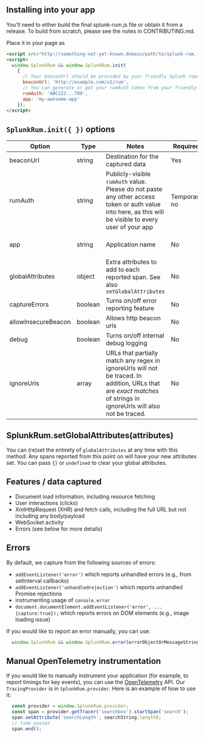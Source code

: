 ## Installing into your app
You'll need to either build the final splunk-rum.js file or obtain it from a release.
To build from scratch, please see the notes in CONTRIBUTING.md.

Place it in your page as
```html
<script src="http://something-not-yet-known.domain/path/to/splunk-rum.js"></script>
<script>
  window.SplunkRum && window.SplunkRum.init(
    {
      // Your beaconUrl should be provided by your friendly Splunk representative
      beaconUrl: 'http://example.com/v1/rum',
      // You can generate or get your rumAuth token from your friendly Splunk representative
      rumAuth: 'ABC123...789',
      app: 'my-awesome-app'
    });
</script>
```

## `SplunkRum.init({ })` options
| Option | Type | Notes | Required? | Default |
|--------|------|-------|-----------|---------|
| beaconUrl | string | Destination for the captured data | Yes | (No default) |
| rumAuth | string | Publicly-visible `rumAuth` value.  Please do not paste any other access token or auth value into here, as this will be visible to every user of your app | Temporarily no | (No default) |
| app | string | Application name | No | 'unknown-browser-app' |
| globalAttributes | object | Extra attributes to add to each reported span.  See also `setGlobalAttributes` | No | {} |
| captureErrors | boolean | Turns on/off error reporting feature | No | true |
| allowInsecureBeacon | boolean | Allows http beacon urls | No | false |
| debug | boolean | Turns on/off internal debug logging | No | false |
| ignoreUrls | array | URLs that partially match any regex in ignoreUrls will not be traced. In addition, URLs that are _exact matches_ of strings in ignoreUrls will also not be traced. | No | (No default) |


## SplunkRum.setGlobalAttributes(attributes)
You can (re)set the entirety of `globalAttributes` at any time with this method.  Any spans reported from
this point on will have your new attributes set.  You can pass `{}` or `undefined` to clear your global attributes.

## Features / data captured

- Document load information, including resource fetching
- User interactions (clicks)
- XmlHttpRequest (XHR) and fetch calls, including the full URL but not including any body/payload
- WebSocket activity
- Errors (see below for more details)

## Errors

By default, we capture from the following sources of errors:

- `addEventListener('error')` which reports unhandled errors (e.g., from setInterval callbacks)
- `addEventListener('unhandledrejection')` which reports unhandled Promise rejections
- instrumenting usage of `console.error`
- `document.documentElement.addEventListener('error', ... {capture:true});` which reports errors on DOM elements (e.g., image loading issue)

If you would like to report an error manually, you can use:
```javascript
  window.SplunkRum && window.SplunkRum.error(errorObjectOrMessageString);
```

## Manual OpenTelemetry instrumentation

If you would like to manually instrument your application (for example, to report timings for key events),
 you can use the [OpenTelemetry](https://github.com/open-telemetry/opentelemetry-js/tree/master/packages/opentelemetry-tracing) 
API.  Our `TracingProvider` is in `SplunkRum.provider`.  Here is an example of how to use it:
```javascript
  const provider = window.SplunkRum.provider;
  const span = provider.getTracer('searchbox').startSpan('search');
  span.setAttribute('searchLength', searchString.length);
  // time passes
  span.end();
```
